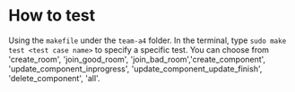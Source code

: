 # How to test

Using the `makefile` under the `team-a4` folder. In the terminal, type `sudo make test <test case name>` to specify a specific test. You can choose from 'create_room', 'join_good_room', 'join_bad_room','create_component', 'update_component_inprogress', 'update_component_update_finish', 'delete_component', 'all'.
